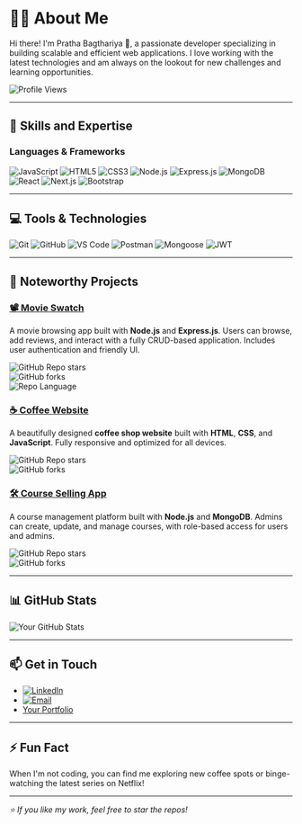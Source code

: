 # 👨‍💻 About Me

Hi there! I'm Pratha Bagthariya 👋, a passionate developer specializing in building scalable and efficient web applications. I love working with the latest technologies and am always on the lookout for new challenges and learning opportunities.

![Profile Views](https://komarev.com/ghpvc/?username=your-username&color=brightgreen) <!-- View counter badge -->

---

## 🚀 Skills and Expertise

### Languages & Frameworks

![JavaScript](https://img.shields.io/badge/-JavaScript-F7DF1E?style=flat-square&logo=javascript&logoColor=black)
![HTML5](https://img.shields.io/badge/-HTML5-E34F26?style=flat-square&logo=html5&logoColor=white)
![CSS3](https://img.shields.io/badge/-CSS3-1572B6?style=flat-square&logo=css3)
![Node.js](https://img.shields.io/badge/-Node.js-339933?style=flat-square&logo=nodedotjs&logoColor=white)
![Express.js](https://img.shields.io/badge/-Express.js-000000?style=flat-square&logo=express&logoColor=white)
![MongoDB](https://img.shields.io/badge/-MongoDB-47A248?style=flat-square&logo=mongodb&logoColor=white)
![React](https://img.shields.io/badge/-React-61DAFB?style=flat-square&logo=react&logoColor=black)
![Next.js](https://img.shields.io/badge/-Next.js-000000?style=flat-square&logo=nextdotjs&logoColor=white)
![Bootstrap](https://img.shields.io/badge/-Bootstrap-563D7C?style=flat-square&logo=bootstrap&logoColor=white)

---

## 💻 Tools & Technologies

![Git](https://img.shields.io/badge/-Git-F05032?style=flat-square&logo=git&logoColor=white)
![GitHub](https://img.shields.io/badge/-GitHub-181717?style=flat-square&logo=github)
![VS Code](https://img.shields.io/badge/-VS%20Code-007ACC?style=flat-square&logo=visual-studio-code)
![Postman](https://img.shields.io/badge/-Postman-FF6C37?style=flat-square&logo=postman&logoColor=white)
![Mongoose](https://img.shields.io/badge/-Mongoose-880000?style=flat-square&logo=mongoose&logoColor=white)
![JWT](https://img.shields.io/badge/-JWT-000000?style=flat-square&logo=jsonwebtokens&logoColor=white)

---

## 🌟 Noteworthy Projects

### [📽 Movie Swatch](https://github.com/your-username/movie-swatch)
A movie browsing app built with **Node.js** and **Express.js**. Users can browse, add reviews, and interact with a fully CRUD-based application. Includes user authentication and friendly UI.

![GitHub Repo stars](https://img.shields.io/github/stars/your-username/movie-swatch?style=social)  
![GitHub forks](https://img.shields.io/github/forks/your-username/movie-swatch?style=social)  
![Repo Language](https://img.shields.io/github/languages/top/your-username/movie-swatch)

### [☕ Coffee Website](https://github.com/your-username/coffee-website)
A beautifully designed **coffee shop website** built with **HTML**, **CSS**, and **JavaScript**. Fully responsive and optimized for all devices.

![GitHub Repo stars](https://img.shields.io/github/stars/your-username/coffee-website?style=social)  
![GitHub forks](https://img.shields.io/github/forks/your-username/coffee-website?style=social)

### [🛠 Course Selling App](https://github.com/your-username/course-selling-app)
A course management platform built with **Node.js** and **MongoDB**. Admins can create, update, and manage courses, with role-based access for users and admins.

![GitHub Repo stars](https://img.shields.io/github/stars/your-username/course-selling-app?style=social)  
![GitHub forks](https://img.shields.io/github/forks/your-username/course-selling-app?style=social)

---

## 📊 GitHub Stats

![Your GitHub Stats](https://github-readme-stats.vercel.app/api?username=your-username&show_icons=true&theme=radical)

---

## 📫 Get in Touch

- [![LinkedIn](https://img.shields.io/badge/LinkedIn-blue?style=flat-square&logo=linkedin&logoColor=white)](https://www.linkedin.com/in/your-profile/)
- [![Email](https://img.shields.io/badge/Email-D14836?style=flat-square&logo=gmail&logoColor=white)](mailto:your-email@example.com)
- [Your Portfolio](https://your-portfolio.com)

---

## ⚡ Fun Fact

When I'm not coding, you can find me exploring new coffee spots or binge-watching the latest series on Netflix!

---

_⭐️ If you like my work, feel free to star the repos!_
